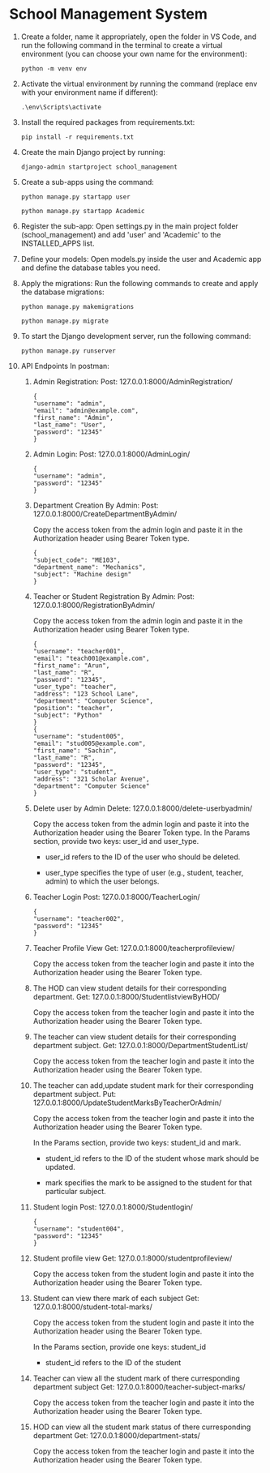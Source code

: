 # School Management System

1. Create a folder, name it appropriately, open the folder in VS Code, and run the following command in the terminal to create a virtual environment (you can choose your own name for the environment):
    ```
    python -m venv env
    ```

2. Activate the virtual environment by running the command (replace env with your environment name if different):
    ```
    .\env\Scripts\activate
    ```

3. Install the required packages from requirements.txt:
    ```
    pip install -r requirements.txt
    ```

4. Create the main Django project by running: 
    ```
    django-admin startproject school_management
    ```

5. Create a sub-apps using the command:
    ```
    python manage.py startapp user

    python manage.py startapp Academic
    ```

6. Register the sub-app:
    Open settings.py in the main project folder (school_management) and add 'user' and 'Academic' to the INSTALLED_APPS list.

7. Define your models:
    Open models.py inside the user and Academic app and define the database tables you need.

8. Apply the migrations:
    Run the following commands to create and apply the database migrations:
    ```
    python manage.py makemigrations 

    python manage.py migrate
    ```

9. To start the Django development server, run the following command:
    ```
    python manage.py runserver
    ```
    
10. API Endpoints In postman:

    1. Admin Registration:
        Post: 127.0.0.1:8000/AdminRegistration/
        ```
        {
        "username": "admin",
        "email": "admin@example.com",
        "first_name": "Admin",
        "last_name": "User",
        "password": "12345"
        }
        ```

    2. Admin Login:
        Post: 127.0.0.1:8000/AdminLogin/
        ```
        {
        "username": "admin",
        "password": "12345"
        }
        ```

    3. Department Creation By Admin:
        Post: 127.0.0.1:8000/CreateDepartmentByAdmin/

        Copy the access token from the admin login and paste it in the Authorization header using Bearer Token type.
        ```
        {
        "subject_code": "ME103",
        "department_name": "Mechanics",
        "subject": "Machine design"
        }
        ```

    4. Teacher or Student Registration By Admin:
        Post: 127.0.0.1:8000/RegistrationByAdmin/

        Copy the access token from the admin login and paste it in the Authorization header using Bearer Token type.
        ```
        {
        "username": "teacher001",
        "email": "teach001@example.com",
        "first_name": "Arun",
        "last_name": "R",
        "password": "12345",
        "user_type": "teacher",
        "address": "123 School Lane",
        "department": "Computer Science",
        "position": "teacher",
        "subject": "Python"
        }
        {
        "username": "student005",
        "email": "stud005@example.com",
        "first_name": "Sachin",
        "last_name": "R",
        "password": "12345",
        "user_type": "student",
        "address": "321 Scholar Avenue",
        "department": "Computer Science"
        }
        ```

    5. Delete user by Admin
        Delete: 127.0.0.1:8000/delete-userbyadmin/

        Copy the access token from the admin login and paste it into the Authorization header using the Bearer Token type.
        In the Params section, provide two keys: user_id and user_type.

        - user_id refers to the ID of the user who should be deleted.

        - user_type specifies the type of user (e.g., student, teacher, admin) to which the user belongs.

    6. Teacher Login
        Post: 127.0.0.1:8000/TeacherLogin/
        ```
        {
        "username": "teacher002",
        "password": "12345"
        }
        ```

    7. Teacher Profile View
        Get: 127.0.0.1:8000/teacherprofileview/

        Copy the access token from the teacher login and paste it into the Authorization header using the Bearer Token type.

    8. The HOD can view student details for their corresponding department.
        Get: 127.0.0.1:8000/StudentlistviewByHOD/  

        Copy the access token from the teacher login and paste it into the Authorization header using the Bearer Token type.

    9. The teacher can view student details for their corresponding department subject.
        Get: 127.0.0.1:8000/DepartmentStudentList/

        Copy the access token from the teacher login and paste it into the Authorization header using the Bearer Token type.

    10. The teacher can add,update student mark for their corresponding department subject.
        Put: 127.0.0.1:8000/UpdateStudentMarksByTeacherOrAdmin/

        Copy the access token from the teacher login and paste it into the Authorization header using the Bearer Token type.

        In the Params section, provide two keys: student_id and mark.

        - student_id refers to the ID of the student whose mark should be updated.

        - mark specifies the mark to be assigned to the student for that particular subject.

    11. Student login
        Post: 127.0.0.1:8000/Studentlogin/
        ```
        {
        "username": "student004",
        "password": "12345"
        }
        ```

    12. Student profile view
        Get: 127.0.0.1:8000/studentprofileview/

        Copy the access token from the student login and paste it into the Authorization header using the Bearer Token type.

    13. Student can view there mark of each subject
        Get: 127.0.0.1:8000/student-total-marks/

        Copy the access token from the student login and paste it into the Authorization header using the Bearer Token type.
        
        In the Params section, provide one keys: student_id

        - student_id refers to the ID of the student 

    14. Teacher can view all the student mark of there curresponding department subject
        Get: 127.0.0.1:8000/teacher-subject-marks/

        Copy the access token from the teacher login and paste it into the Authorization header using the Bearer Token type.

    15. HOD can view all the student mark status of there curresponding department
        Get: 127.0.0.1:8000/department-stats/

        Copy the access token from the teacher login and paste it into the Authorization header using the Bearer Token type.







